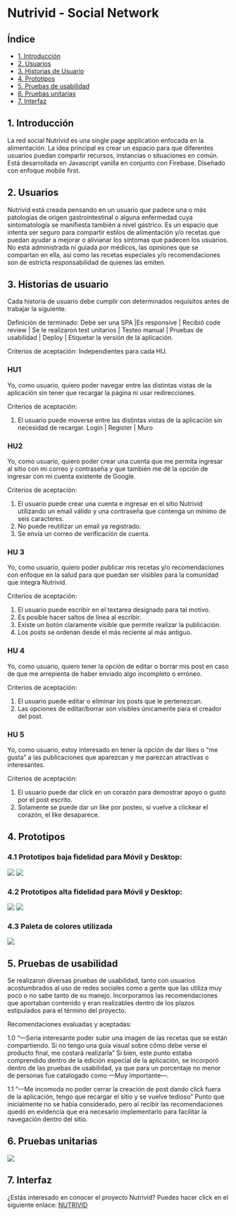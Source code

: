 # Nutrivid - Social Network

## Índice

* [1. Introducción](#1-introducción)
* [2. Usuarios](#2-usuarios)
* [3. Historias de Usuario](#3-historias-de-usuario)
* [4. Prototipos](#4-prototipos)
* [5. Pruebas de usabilidad](#5-pruebas-de-usabilidad)
* [6. Pruebas unitarias](#6-pruebas-unitarias)
* [7. Interfaz](#7-interfaz)

## 1. Introducción

La red social Nutrivid es una single page application enfocada en la alimentación. La idea principal es crear un espacio para que diferentes usuarios puedan compartir recursos, instancias o situaciones en común.
Está desarrollada en Javascript vanilla en conjunto con Firebase. Diseñado con enfoque mobile first.

## 2. Usuarios

Nutrivid está creada pensando en un usuario que padece una o más patologías de origen gastrointestinal o alguna enfermedad cuya sintomatología se manifiesta también a nivel gástrico. Es un espacio que intenta ser seguro para compartir estilos de alimentación y/o recetas que puedan ayudar a mejorar o alivianar los síntomas que padecen los usuarios. No está administrada ni guiada por médicos, las opiniones que se compartan en ella, así como las recetas especiales y/o recomendaciones son de estricta responsabilidad de quienes las emiten.

## 3. Historias de usuario

Cada historia de usuario debe cumplir con determinados requisitos antes de trabajar la siguiente.

Definición de terminado: 
Debe ser una SPA |Es responsive | Recibió code review | Se le realizaron test unitarios | Testeo manual | Pruebas de usabilidad | Deploy | Etiquetar la versión de la aplicación.

Criterios de aceptación:
Independientes para cada HU.

### HU1

Yo, como usuario, quiero poder navegar entre las distintas vistas de la aplicación sin tener que recargar la página ni usar redirecciones.

Criterios de aceptación: 
1. El usuario puede moverse entre las distintas vistas de la aplicación sin necesidad de recargar.
Login | Register | Muro

### HU2
Yo, como usuario, quiero poder crear una cuenta que me permita ingresar al sitio con mi correo y contraseña y que también me dé la opción de ingresar con mi cuenta existente de Google.

Criterios de aceptación: 
1. El usuario puede crear una cuenta e ingresar en el sitio Nutrivid utilizando un email válido y una contraseña que contenga un mínimo de seis caracteres. 
2. No puede reutilizar un email ya registrado. 
3. Se envía un correo de verificación de cuenta.

### HU 3
Yo, como usuario, quiero poder publicar mis recetas y/o recomendaciones con enfoque en la salud para que puedan ser visibles para la comunidad que integra Nutrivid.

Criterios de aceptación: 
1. El usuario puede escribir en el textarea designado para tal motivo. 
2. Es posible hacer saltos de línea al escribir.
3. Existe un botón claramente visible que permite realizar la publicación.
4. Los posts se ordenan desde el más reciente al más antiguo.

### HU 4
Yo, como usuario, quiero tener la opción de editar o borrar mis post en caso de que me arrepienta de haber enviado algo incompleto o erróneo.

Criterios de aceptación: 
1. El usuario puede editar o eliminar los posts que le pertenezcan.
2. Las opciones de editar/borrar son visibles únicamente para el creador del post.

### HU 5
Yo, como usuario, estoy interesado en tener la opción de dar likes o “me gusta” a las publicaciones que aparezcan y me parezcan atractivas o interesantes.

Criterios de aceptación: 
1. El usuario puede dar click en un corazón para demostrar apoyo o gusto por el post escrito.
2. Solamente se puede dar un like por posteo, si vuelve a clickear el corazón, el like desaparece.


## 4. Prototipos

### 4.1 Prototipos baja fidelidad para Móvil y Desktop:
<img src="./images/prototiposBajaMovil.png">
<img src="./images/prototiposBajaDesktop.png">

### 4.2 Prototipos alta fidelidad para Móvil y Desktop:
<img src="./images/prototiposAltaMovil.png">
<img src="./images/prototiposAltaDesktop.png">

### 4.3 Paleta de colores utilizada
<img src="./images/paletaColores.png">


## 5. Pruebas de usabilidad

Se realizaron diversas pruebas de usabilidad, tanto con usuarios acostumbrados al uso de redes sociales como a gente que las utiliza muy poco o no sabe tanto de su manejo. Incorporamos las recomendaciones que aportaban contenido y eran realizables dentro de los plazos estipulados para el término del proyecto.

Recomendaciones evaluadas y aceptadas:

1.0 “—Sería interesante poder subir una imagen de las recetas que  se están compartiendo. Si no tengo una guía visual sobre cómo debe verse el producto final, me costará realizarla”
Si bien, este punto estaba comprendido dentro de la edición especial de la aplicación, se incorporó dentro de las pruebas de usabilidad, ya que para un porcentaje no menor de personas fue catalogado como —Muy importante—.

1.1 “—Me incomoda no poder cerrar la creación de post dando click fuera de la aplicación, tengo que recargar el sitio y se vuelve tedioso”
Punto que inicialmente no se había considerado, pero al recibir las recomendaciones quedó en evidencia que era necesario implementarlo para facilitar la navegación dentro del sitio.


## 6. Pruebas unitarias

<img src="./images/testing social network11.png">


## 7. Interfaz

¿Estás interesado en conocer el proyecto Nutrivid? Puedes hacer click en el siguiente enlace: [NUTRIVID](https://nutrivid-social-network.vercel.app/)

